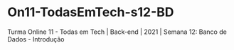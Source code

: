 # On11-TodasEmTech-s12-BD
Turma Online 11 - Todas em Tech | Back-end | 2021 | Semana 12: Banco de Dados - Introdução
